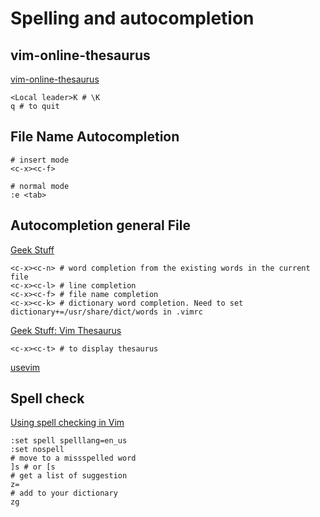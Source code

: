 # Spelling and autocompletion

## vim-online-thesaurus
[vim-online-thesaurus](https://github.com/beloglazov/vim-online-thesaurus)

    <Local leader>K # \K
    q # to quit

## File Name Autocompletion

    # insert mode
    <c-x><c-f>

    # normal mode
    :e <tab>

## Autocompletion general File

[Geek Stuff](http://www.thegeekstuff.com/2009/01/vi-and-vim-editor-5-awesome-examples-for-automatic-word-completion-using-ctrl-x-magic/#more-328)

    <c-x><c-n> # word completion from the existing words in the current file
    <c-x><c-l> # line completion
    <c-x><c-f> # file name completion
    <c-x><c-k> # dictionary word completion. Need to set dictionary+=/usr/share/dict/words in .vimrc

[Geek Stuff: Vim Thesaurus](http://www.thegeekstuff.com/2008/12/vi-and-vim-editor-3-steps-to-enable-thesaurus-option/)

    <c-x><c-t> # to display thesaurus

[usevim](http://usevim.com/2012/07/06/vim101-completion/)


## Spell check

[Using spell checking in Vim](https://www.linux.com/learn/tutorials/357267-using-spell-checking-in-vim)

    :set spell spelllang=en_us
    :set nospell
    # move to a missspelled word
    ]s # or [s
    # get a list of suggestion
    z=
    # add to your dictionary
    zg

